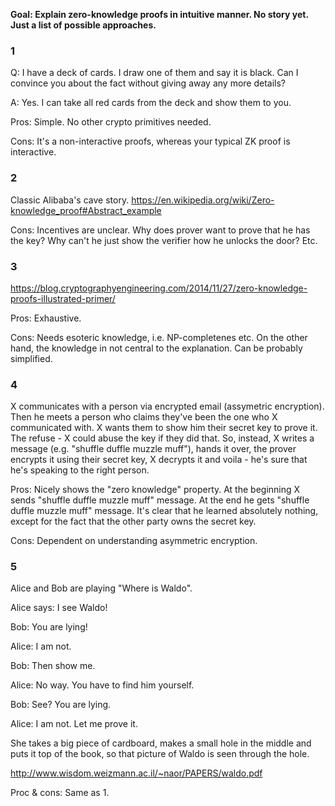**Goal: Explain zero-knowledge proofs in intuitive manner. No story yet. Just a list of possible approaches.**

### 1

Q: I have a deck of cards. I draw one of them and say it is black. Can I convince you about the fact without giving away any more details?

A: Yes. I can take all red cards from the deck and show them to you.

Pros: Simple. No other crypto primitives needed.

Cons: It's a non-interactive proofs, whereas your typical ZK proof is interactive.

### 2

Classic Alibaba's cave story. <https://en.wikipedia.org/wiki/Zero-knowledge_proof#Abstract_example>

Cons: Incentives are unclear. Why does prover want to prove that he has the key? Why can't he just show the verifier how he unlocks the door? Etc.

### 3

<https://blog.cryptographyengineering.com/2014/11/27/zero-knowledge-proofs-illustrated-primer/>

Pros: Exhaustive.

Cons: Needs esoteric knowledge, i.e. NP-completenes etc. On the other hand, the knowledge in not central to the explanation. Can be probably simplified.

### 4

X communicates with a person via encrypted email (assymetric encryption). Then he meets a person who claims they've been the one who X communicated with. X wants them to show him their secret key to prove it. The refuse - X could abuse the key if they did that. So, instead, X writes a message (e.g. "shuffle duffle muzzle muff"), hands it over, the prover encrypts it using their secret key, X decrypts it and voila - he's sure that he's speaking to the right person.

Pros: Nicely shows the "zero knowledge" property. At the beginning X sends "shuffle duffle muzzle muff" message. At the end he gets "shuffle duffle muzzle muff" message. It's clear that he learned absolutely nothing, except for the fact that the other party owns the secret key.

Cons: Dependent on understanding asymmetric encryption.

### 5

Alice and Bob are playing "Where is Waldo".

Alice says: I see Waldo!

Bob: You are lying!

Alice: I am  not.

Bob: Then show me.

Alice: No way. You have to find him yourself.

Bob: See? You are lying.

Alice: I am not. Let me prove it.

She takes a big piece of cardboard, makes a small hole in the middle and puts it top of the book, so that picture of Waldo is seen through the hole.


<http://www.wisdom.weizmann.ac.il/~naor/PAPERS/waldo.pdf>

Proc & cons: Same as 1.
